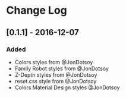 # Change Log

## [0.1.1] - 2016-12-07
### Added
- Colors styles from @JonDotsoy
- Family Robot styles from @JonDotsoy
- Z-Depth styles from @JonDotsoy
- reset.css style from @JonDotsoy
- Colors Material Design styles @JonDotsoy

